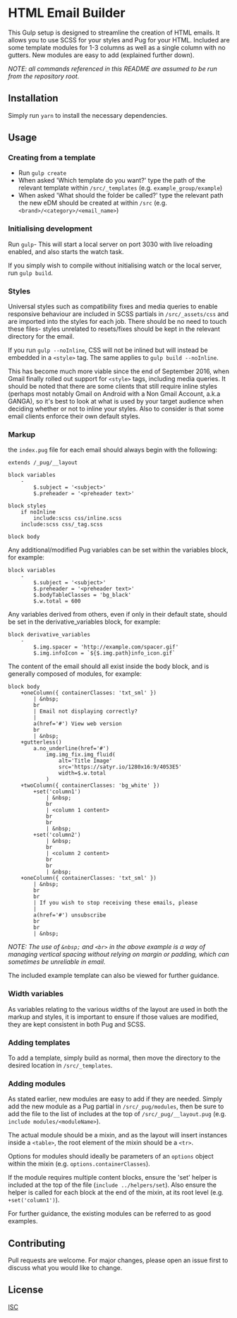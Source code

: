 # HTML Email Builder

This Gulp setup is designed to streamline the creation of HTML emails.
It allows you to use SCSS for your styles and Pug for your HTML.
Included are some template modules for 1-3 columns as well as a single column with no gutters.
New modules are easy to add (explained further down).

*NOTE: all commands referenced in this README are assumed to be run from the repository root.*


## Installation

Simply run `yarn` to install the necessary dependencies.


## Usage

### Creating from a template

- Run `gulp create`
- When asked 'Which template do you want?' type the path of the relevant template within
`/src/_templates` (e.g. `example_group/example`)
- When asked 'What should the folder be called?' type the relevant path the new eDM should be
created at within `/src` (e.g. `<brand>/<category>/<email_name>`)


### Initialising development

Run `gulp`- This will start a local server on port 3030 with live reloading enabled,
and also starts the watch task.

If you simply wish to compile without initialising watch or the local server, run `gulp build`.


### Styles

Universal styles such as compatibility fixes and media queries to enable responsive behaviour
are included in SCSS partials in `/src/_assets/css` and are imported into the styles
for each job. There should be no need to touch these files- styles unrelated to resets/fixes
should be kept in the relevant directory for the email.

If you run `gulp --noInline`, CSS will not be inlined but will instead be embedded in a `<style>` tag.
The same applies to `gulp build --noInline`.

This has become much more viable since the end of September 2016, when Gmail finally rolled out
support for `<style>` tags, including media queries. It should be noted that there are some clients
that still require inline styles (perhaps most notably Gmail on Android with a Non Gmail Account,
a.k.a GANGA), so it's best to look at what is used by your target audience when deciding whether or
not to inline your styles. Also to consider is that some email clients enforce their own default styles.


### Markup

the `index.pug` file for each email should always begin with the following:

```
extends /_pug/__layout

block variables
	-
		$.subject = '<subject>'
		$.preheader = '<preheader text>'

block styles
	if noInline
		include:scss css/inline.scss
	include:scss css/_tag.scss

block body
```

Any additional/modified Pug variables can be set within the variables block, for example:

```
block variables
	-
		$.subject = '<subject>'
		$.preheader = '<preheader text>'
		$.bodyTableClasses = 'bg_black'
		$.w.total = 600

```

Any variables derived from others, even if only in their default state, should be set in the
derivative_variables block, for example:

```
block derivative_variables
	-
		$.img.spacer = 'http://example.com/spacer.gif'
		$.img.infoIcon = `${$.img.path}info_icon.gif`
```

The content of the email should all exist inside the body block, and is generally composed of
modules, for example:

```
block body
	+oneColumn({ containerClasses: 'txt_sml' })
		| &nbsp;
		br
		| Email not displaying correctly?
		|
		a(href='#') View web version
		br
		| &nbsp;
	+gutterless()
		a.no_underline(href='#')
			img.img_fix.img_fluid(
				alt='Title Image'
				src='https://satyr.io/1280x16:9/4053E5'
				width=$.w.total
			)
	+twoColumn({ containerClasses: 'bg_white' })
		+set('column1')
			| &nbsp;
			br
			| <column 1 content>
			br
			br
			| &nbsp;
		+set('column2')
			| &nbsp;
			br
			| <column 2 content>
			br
			br
			| &nbsp;
	+oneColumn({ containerClasses: 'txt_sml' })
		| &nbsp;
		br
		br
		| If you wish to stop receiving these emails, please
		|
		a(href='#') unsubscribe
		br
		br
		| &nbsp;
```
*NOTE: The use of `&nbsp;` and `<br>` in the above example is a way of managing vertical spacing
without relying on margin or padding, which can sometimes be unreliable in email.*

The included example template can also be viewed for further guidance.


### Width variables

As variables relating to the various widths of the layout are used in both the markup and styles,
it is important to ensure if those values are modified, they are kept consistent in both Pug and SCSS.


### Adding templates

To add a template, simply build as normal, then move the directory to the desired location in
`/src/_templates`.


### Adding modules

As stated earlier, new modules are easy to add if they are needed. Simply add the new module
as a Pug partial in `/src/_pug/modules`, then be sure to add the file to the list of includes
at the top of `/src/_pug/__layout.pug` (e.g. `include modules/<moduleName>`).

The actual module should be a mixin, and as the layout will insert instances inside a `<table>`,
the root element of the mixin should be a `<tr>`.

Options for modules should ideally be parameters of an `options` object within the mixin
(e.g. `options.containerClasses`).

If the module requires multiple content blocks, ensure the 'set' helper is included at the top of
the file (`include ../helpers/set`). Also ensure the helper is called for each block at the end of
the mixin, at its root level (e.g. `+set('column1')`).

For further guidance, the existing modules can be referred to as good examples.


## Contributing

Pull requests are welcome.
For major changes, please open an issue first to discuss what you would like to change.


## License

[ISC](https://choosealicense.com/licenses/isc/)
